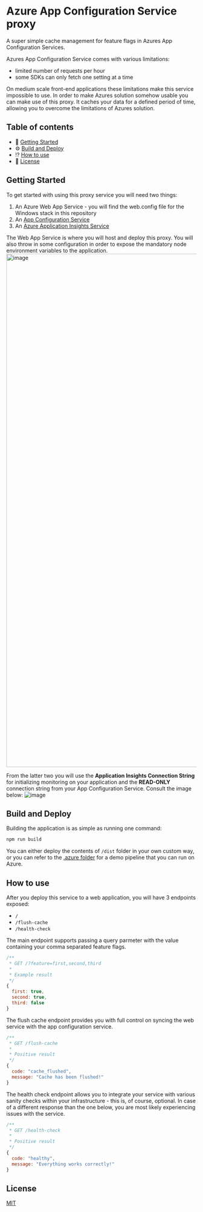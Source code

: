 # Azure App Configuration Service proxy

A super simple cache management for feature flags in Azures App Configuration Services.

Azures App Configuration Service comes with various limitations:

- limited number of requests per hour
- some SDKs can only fetch one setting at a time

On medium scale front-end applications these limitations make this service impossible to use. In order to make Azures solution somehow usable you can make use of this proxy. It caches your data for a defined period of time, allowing you to overcome the limitations of Azures solution.

## Table of contents

- 🚀 [Getting Started](#getting-started)
- ⚙️ [Build and Deploy](#build-and-deploy)
- ⁉️ [How to use](#how-to-use)
- 📝 [License](#license)

## Getting Started

To get started with using this proxy service you will need two things:

1. An Azure Web App Service - you will find the web.config file for the Windows stack in this repository
2. An [App Configuration Service](https://learn.microsoft.com/en-us/azure/azure-app-configuration/howto-best-practices)
3. An [Azure Application Insights Service](https://learn.microsoft.com/en-us/azure/azure-monitor/app/app-insights-overview?tabs=net)

The Web App Service is where you will host and deploy this proxy. You will also throw in some configuration in order to expose the mandatory node environment variables to the application.
<img width="1356" alt="image" src="https://user-images.githubusercontent.com/12514384/197591071-4eaa52e9-b723-45a1-bee0-c8c35becb60c.png">


From the latter two you will use the **Application Insights Connection String** for initializing monitoring on your application and the **READ-ONLY** connection string from your App Configuration Service. Consult the image below:
![image](https://user-images.githubusercontent.com/12514384/197590675-793ab322-5236-4ac7-b63a-2b8601a3126f.png)

## Build and Deploy

Building the application is as simple as running one command:

```js
npm run build
```

You can either deploy the contents of `/dist` folder in your own custom way, or you can refer to the [.azure folder](https://github.com/paulmorar/azure-app-configuration-proxy/tree/main/.azure) for a demo pipeline that you can run on Azure.

## How to use

After you deploy this service to a web application, you will have 3 endpoints exposed:
- `/`
- `/flush-cache`
- `/health-check`

The main endpoint supports passing a query parmeter with the value containing your comma separated feature flags. 

```js
/**
 * GET /?feature=first,second,third
 *
 * Example result
 */
{
  first: true,
  second: true,
  third: false
}
```

The flush cache endpoint provides you with full control on syncing the web service with the app configuration service.

```js
/**
 * GET /flush-cache
 *
 * Positive result
 */
{
  code: "cache_flushed",
  message: "Cache has been flushed!"
}
```

The health check endpoint allows you to integrate your service with various sanity checks within your infrastructure - this is, of course, optional. In case of a different response than the one below, you are most likely experiencing issues with the service.

```js
/**
 * GET /health-check
 *
 * Positive result
 */
{
  code: "healthy",
  message: "Everything works correctly!"
}
```

## License

[MIT](https://github.com/paulmorar/azure-app-configuration-proxy/blob/main/LICENSE.md)

